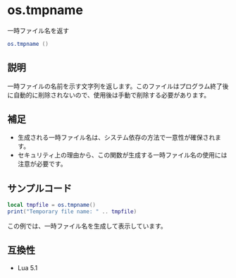 # os.tmpname

一時ファイル名を返す

```lua
os.tmpname ()
```

## 説明

一時ファイルの名前を示す文字列を返します。このファイルはプログラム終了後に自動的に削除されないので、使用後は手動で削除する必要があります。

## 補足

- 生成される一時ファイル名は、システム依存の方法で一意性が確保されます。
- セキュリティ上の理由から、この関数が生成する一時ファイル名の使用には注意が必要です。

## サンプルコード

```lua
local tmpfile = os.tmpname()
print("Temporary file name: " .. tmpfile)
```

この例では、一時ファイル名を生成して表示しています。

## 互換性

- Lua 5.1